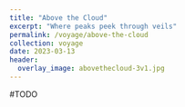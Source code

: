 ```yaml
---
title: "Above the Cloud"
excerpt: "Where peaks peek through veils"
permalink: /voyage/above-the-cloud
collection: voyage
date: 2023-03-13
header:
  overlay_image: abovethecloud-3v1.jpg
---
```


#TODO